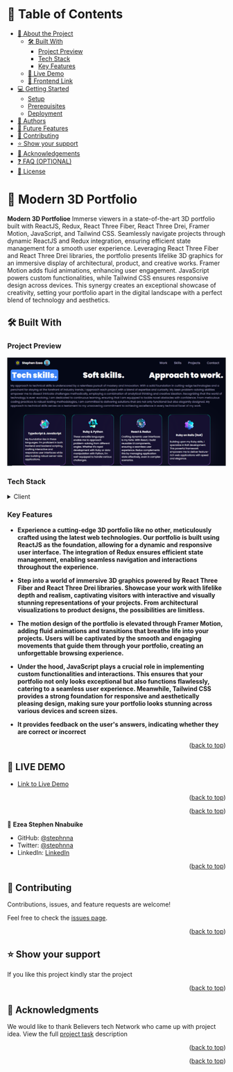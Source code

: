 <!-- TABLE OF CONTENTS -->
# 📗 Table of Contents

- [📖 About the Project](#about-project)
  - [🛠 Built With](#built-with)
    - [Project Preview](#schema)
    - [Tech Stack](#tech-stack)
    - [Key Features](#key-features)
  - [🚀 Live Demo](#live-demo)
  - [🚀 Frontend Link](#frontend-link)
- [💻 Getting Started](#getting-started)
  - [Setup](#setup)
  - [Prerequisites](#prerequisites) 
  - [Deployment](#triangular_flag_on_post-deployment)
- [👥 Authors](#authors)
- [🔭 Future Features](#future-features)
- [🤝 Contributing](#contributing)
- [⭐️ Show your support](#support)
- [🙏 Acknowledgements](#acknowledgements)
- [❓ FAQ (OPTIONAL)](#faq)
- [📝 License](#license)

<!-- PROJECT DESCRIPTION -->

# 📖 Modern 3D Portfolio<a name="about-project"></a>

**Modern 3D Portfolioe** Immerse viewers in a state-of-the-art 3D portfolio built with ReactJS, Redux, React Three Fiber, React Three Drei, Framer Motion, JavaScript, and Tailwind CSS. Seamlessly navigate projects through dynamic ReactJS and Redux integration, ensuring efficient state management for a smooth user experience. Leveraging React Three Fiber and React Three Drei libraries, the portfolio presents lifelike 3D graphics for an immersive display of architectural, product, and creative works. Framer Motion adds fluid animations, enhancing user engagement. JavaScript powers custom functionalities, while Tailwind CSS ensures responsive design across devices. This synergy creates an exceptional showcase of creativity, setting your portfolio apart in the digital landscape with a perfect blend of technology and aesthetics.

## 🛠 Built With <a name="built-with"></a>

### Project Preview <a name="screeshot"></a>
<img src="./public/screenshot.png" />

### Tech Stack <a name="tech-stack"></a>

<details>
<summary>Client</summary>
  <ul>
    <li><a href="https://react.dev/blog/2023/03/16/introducing-react-dev">React</a></li>
     <li><a href="https://docs.pmnd.rs/react-three-fiber/getting-started/introduction">Threejs</a></li>
     <li><a href="https://redux.js.org/">Redux</a></li>
     <li><a href="https://tailwindcss.com/">TailwindCSS</a></li>
  </ul>
</details>

<!-- Features -->

### Key Features <a name="key-features"></a>
- **Experience a cutting-edge 3D portfolio like no other, meticulously crafted using the latest web technologies. Our portfolio is built using ReactJS as the foundation, allowing for a dynamic and responsive user interface. The integration of Redux ensures efficient state management, enabling seamless navigation and interactions throughout the experience.**

- **Step into a world of immersive 3D graphics powered by React Three Fiber and React Three Drei libraries. Showcase your work with lifelike depth and realism, captivating visitors with interactive and visually stunning representations of your projects. From architectural visualizations to product designs, the possibilities are limitless.**

- **The motion design of the portfolio is elevated through Framer Motion, adding fluid animations and transitions that breathe life into your projects. Users will be captivated by the smooth and engaging movements that guide them through your portfolio, creating an unforgettable browsing experience.**

- **Under the hood, JavaScript plays a crucial role in implementing custom functionalities and interactions. This ensures that your portfolio not only looks exceptional but also functions flawlessly, catering to a seamless user experience. Meanwhile, Tailwind CSS provides a strong foundation for responsive and aesthetically pleasing design, making sure your portfolio looks stunning across various devices and screen sizes.**
- **It provides feedback on the user's answers, indicating whether they are correct or incorrect**

<p align="right">(<a href="#readme-top">back to top</a>)</p>

<!-- LIVE DEMO -->
## 🚀 LIVE DEMO <a name="live-demo"></a>
- [Link to Live Demo](https://interactive-game-quiz.netlify.app/)

<p align="right">(<a href="#readme-top">back to top</a>)</p>

<p align="right">(<a href="#readme-top">back to top</a>)</p>

<!-- AUTHOR-->

👤 **Ezea Stephen Nnabuike**

- GitHub: [@stephnna](https://github.com/stephnna)
- Twitter: [@stephnna](https://twitter.com/stephnna)
- LinkedIn: [LinkedIn](https://www.linkedin.com/in/stephen-ezea/)

<p align="right">(<a href="#readme-top">back to top</a>)</p>

<!-- CONTRIBUTING -->

## 🤝 Contributing <a name="contributing"></a>

Contributions, issues, and feature requests are welcome!

Feel free to check the [issues page](../../issues/).

<p align="right">(<a href="#readme-top">back to top</a>)</p>

<!-- SUPPORT -->

## ⭐️ Show your support <a name="support"></a>

If you like this project kindly star the project

<p align="right">(<a href="#readme-top">back to top</a>)</p>

<!-- ACKNOWLEDGEMENTS -->

## 🙏 Acknowledgments <a name="acknowledgements"></a>

We would like to thank Believers tech Network who came up with project idea.
View the full [project task](https://docs.google.com/document/d/1_e75wXocwZF-IdeqDwvWR52deU34gGokVGthlI-MmAk/edit#heading=h.3qmrs766hafj) description 

<p align="right">(<a href="#readme-top">back to top</a>)</p>

<p align="right">(<a href="#readme-top">back to top</a>)</p>
